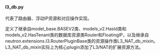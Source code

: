 #### l3_db.py
代表了路由器、浮动IP资源和对应操作实现。

定义了继承自model_base.BASEV2类、models_v2.HasId类和models_v2.HasTenant类的数据库资源类Router和FloatingIP，以及继承自neutron.extensions.l3.RouterPluginBase类的资源操作类L3_NAT_db_mixin。L3_NAT_db_mixin实际上为核心plugin添加了L3/NAT的扩展资源方法。
